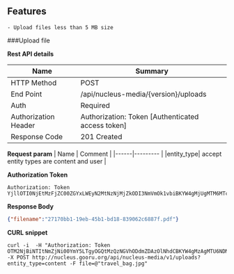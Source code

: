 Features 
------------

	- Upload files less than 5 MB size
	
	
###Upload file

**Rest API details**

| Name | Summary |
|------------------------|--------|
| HTTP Method | POST |
| End Point | /api/nucleus-media/{version}/uploads |
| Auth | Required |
| Authorization Header | Authorization: Token [Authenticated access token]
| Response Code | 201 Created |


**Request param**
| Name |  Comment |
|------|--------- |
|entity_type| accept entity types are content and user |

**Authorization Token**
```
Authorization: Token YjllOTI0NjEtMzFjZC00ZGYxLWEyN2MtNzNjMjZkODI3NmVmOk1vbiBKYW4gMjUgMTM6MTc6MTAgSVNUIDIwMTY6MTQ1MzcwODAzMDAwNg==
```

**Response Body**

```json
{"filename":"27170bb1-19eb-45b1-bd18-839062c6887f.pdf"}
```


**CURL snippet**

```posh
curl -i  -H "Authorization: Token OTM2NjBiNTItNmZjNi00YmY5LTgyOGQtMzQzNGVhODdmZDAzOlNhdCBKYW4gMzAgMTU6NDM6MTMgSVNUIDIwMTY6MTQ1NDE0ODc5MzM0Ng=="   -X POST http://nucleus.gooru.org/api/nucleus-media/v1/uploads?entity_type=content -F file=@"travel_bag.jpg"
```

